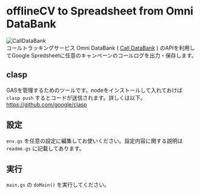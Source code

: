 # offlineCV to Spreadsheet from Omni DataBank

![CallDataBank](https://call.omnidatabank.jp/wp-content/themes/themeLP/images/fgLogo.png?ver=111)  
コールトラッキングサービス Omni DataBank ( [Call DataBank](https://call.omnidatabank.jp/) ) のAPIを利用してGoogle Spredsheetに任意のキャンペーンのコールログを出力・保存します。

## clasp

GASを管理するためのツールです。nodeをインストールして入れておけば `clasp push` するとコードが送信されます。詳しくは以下。  
https://github.com/google/clasp

## 設定

`env.gs` を任意の設定に編集してお使いください。設定内容に関する説明は `readme.gs` に記載してあります。

## 実行

`main.gs` の `doMain()` を実行してください。
